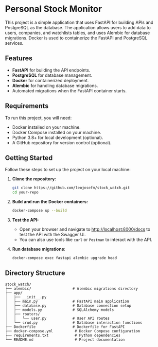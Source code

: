 # **Personal Stock Monitor**  <!-- Bold heading of size 1 -->

This project is a simple  application that uses FastAPI for building APIs and PostgreSQL as the database. The application allows users to add data to users, companies, and watchlists tables, and uses Alembic for database migrations. Docker is used to containerize the FastAPI and PostgreSQL services.

## **Features**
- **FastAPI** for building the API endpoints.
- **PostgreSQL** for database management.
- **Docker** for containerized deployment.
- **Alembic** for handling database migrations.
- Automated migrations when the FastAPI container starts.

## **Requirements**
To run this project, you will need:
- Docker installed on your machine.
- Docker Compose installed on your machine.
- Python 3.8+ for local development (optional).
- A GitHub repository for version control (optional).


## **Getting Started**
Follow these steps to set up the project on your local machine:

1. **Clone the repository:**
    ```bash
    git clone https://github.com/leojosefm/stock_watch.git
    cd your-repo
    ```

2. **Build and run the Docker containers:**
    ```bash
    docker-compose up --build
    ```

3. **Test the API:**
    - Open your browser and navigate to [http://localhost:8000/docs](http://localhost:8000/docs) to test the API with the Swagger UI.
    - You can also use tools like `curl` or `Postman` to interact with the API.

4. **Run database migrations:**
    ```bash
    docker-compose exec fastapi alembic upgrade head
    ```

## **Directory Structure**
```text
stock_watch/
├── alembic/                   # Alembic migrations directory
├── app/
│   ├── __init__.py
│   ├── main.py                # FastAPI main application
│   ├── database.py            # Database connection setup
│   ├── models.py              # SQLAlchemy models
│   ├── routers/
│   │   └── user.py            # User API routes
│   └── crud.py                # Database interaction functions
├── Dockerfile                 # Dockerfile for FastAPI
├── docker-compose.yml          # Docker Compose configuration
├── requirements.txt            # Python dependencies
└── README.md                   # Project documentation